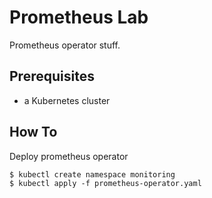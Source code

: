 # Prometheus Lab

Prometheus operator stuff.

## Prerequisites

- a Kubernetes cluster

## How To

Deploy prometheus operator

    $ kubectl create namespace monitoring
    $ kubectl apply -f prometheus-operator.yaml

